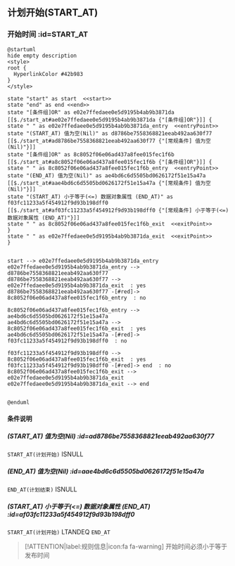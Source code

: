 ## 计划开始(START_AT) <!-- {docsify-ignore-all} -->

   

### 开始时间 :id=START_AT

```plantuml
@startuml
hide empty description
<style>
root {
  HyperlinkColor #42b983
}
</style>

state "start" as start  <<start>>
state "end" as end <<end>>
state "[条件组]OR" as e02e7ffedaee0e5d9195b4ab9b3871da [[$./start_at#ae02e7ffedaee0e5d9195b4ab9b3871da {"[条件组]OR"}]] {
state " " as e02e7ffedaee0e5d9195b4ab9b3871da_entry  <<entryPoint>>
state "(START_AT) 值为空(Nil)" as d8786be7558368821eeab492aa630f77 [[$./start_at#ad8786be7558368821eeab492aa630f77 {"[常规条件] 值为空(Nil)"}]]
state "[条件组]OR" as 8c8052f06e06ad437a8fee015fec1f6b [[$./start_at#a8c8052f06e06ad437a8fee015fec1f6b {"[条件组]OR"}]] {
state " " as 8c8052f06e06ad437a8fee015fec1f6b_entry  <<entryPoint>>
state "(END_AT) 值为空(Nil)" as ae4bd6c6d5505bd0626172f51e15a47a [[$./start_at#aae4bd6c6d5505bd0626172f51e15a47a {"[常规条件] 值为空(Nil)"}]]
state "(START_AT) 小于等于(<=) 数据对象属性 (END_AT)" as f03fc11233a5f454912f9d93b198dff0 [[$./start_at#af03fc11233a5f454912f9d93b198dff0 {"[常规条件] 小于等于(<=) 数据对象属性 (END_AT)"}]]
state " " as 8c8052f06e06ad437a8fee015fec1f6b_exit  <<exitPoint>>
}
state " " as e02e7ffedaee0e5d9195b4ab9b3871da_exit  <<exitPoint>>
}


start --> e02e7ffedaee0e5d9195b4ab9b3871da_entry 
e02e7ffedaee0e5d9195b4ab9b3871da_entry --> d8786be7558368821eeab492aa630f77 
d8786be7558368821eeab492aa630f77 --> e02e7ffedaee0e5d9195b4ab9b3871da_exit  : yes
d8786be7558368821eeab492aa630f77 -[#red]-> 8c8052f06e06ad437a8fee015fec1f6b_entry  : no

8c8052f06e06ad437a8fee015fec1f6b_entry --> ae4bd6c6d5505bd0626172f51e15a47a 
ae4bd6c6d5505bd0626172f51e15a47a --> 8c8052f06e06ad437a8fee015fec1f6b_exit  : yes
ae4bd6c6d5505bd0626172f51e15a47a -[#red]-> f03fc11233a5f454912f9d93b198dff0  : no

f03fc11233a5f454912f9d93b198dff0 --> 8c8052f06e06ad437a8fee015fec1f6b_exit  : yes
f03fc11233a5f454912f9d93b198dff0 -[#red]-> end  : no
8c8052f06e06ad437a8fee015fec1f6b_exit --> e02e7ffedaee0e5d9195b4ab9b3871da_exit 
e02e7ffedaee0e5d9195b4ab9b3871da_exit --> end 


@enduml
```

#### 条件说明

##### (START_AT) 值为空(Nil) :id=ad8786be7558368821eeab492aa630f77



`START_AT(计划开始)` ISNULL 

##### (END_AT) 值为空(Nil) :id=aae4bd6c6d5505bd0626172f51e15a47a



`END_AT(计划结束)` ISNULL 

##### (START_AT) 小于等于(<=) 数据对象属性 (END_AT) :id=af03fc11233a5f454912f9d93b198dff0



`START_AT(计划开始)` LTANDEQ  `END_AT`

> [!ATTENTION|label:规则信息|icon:fa fa-warning]
> 开始时间必须小于等于发布时间







